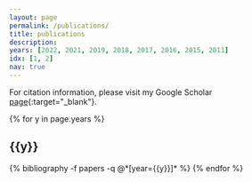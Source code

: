 ```yaml
---	
layout: page
permalink: /publications/
title: publications
description: 
years: [2022, 2021, 2019, 2018, 2017, 2016, 2015, 2011]
idx: [1, 2]
nav: true
---
```


For citation information, please visit my Google Scholar [page](https://scholar.google.com/citations?user=_AYu5NMAAAAJ&hl=en&oi=ao){:target="\_blank"}.

<div class="publications">

{% for y in page.years %}
  <h2 class="year">{{y}}</h2>
  {% bibliography -f papers -q @*[year={{y}}]* %}
{% endfor %}

</div>